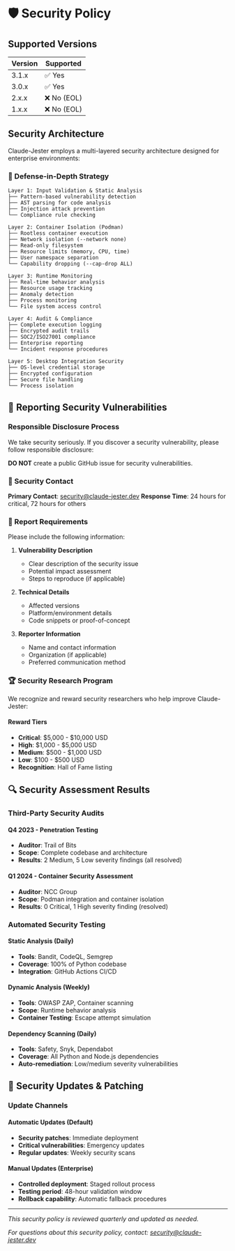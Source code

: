 # 🛡️ Security Policy

## Supported Versions

| Version | Supported          |
| ------- | ------------------ |
| 3.1.x   | ✅ Yes             |
| 3.0.x   | ✅ Yes             |
| 2.x.x   | ❌ No (EOL)        |
| 1.x.x   | ❌ No (EOL)        |

## Security Architecture

Claude-Jester employs a multi-layered security architecture designed for enterprise environments:

### 🏰 Defense-in-Depth Strategy

```
Layer 1: Input Validation & Static Analysis
├── Pattern-based vulnerability detection
├── AST parsing for code analysis
├── Injection attack prevention
└── Compliance rule checking

Layer 2: Container Isolation (Podman)
├── Rootless container execution
├── Network isolation (--network none)
├── Read-only filesystem
├── Resource limits (memory, CPU, time)
├── User namespace separation
└── Capability dropping (--cap-drop ALL)

Layer 3: Runtime Monitoring
├── Real-time behavior analysis
├── Resource usage tracking
├── Anomaly detection
├── Process monitoring
└── File system access control

Layer 4: Audit & Compliance
├── Complete execution logging
├── Encrypted audit trails
├── SOC2/ISO27001 compliance
├── Enterprise reporting
└── Incident response procedures

Layer 5: Desktop Integration Security
├── OS-level credential storage
├── Encrypted configuration
├── Secure file handling
└── Process isolation
```

## 🚨 Reporting Security Vulnerabilities

### Responsible Disclosure Process

We take security seriously. If you discover a security vulnerability, please follow responsible disclosure:

**DO NOT** create a public GitHub issue for security vulnerabilities.

### 📧 Security Contact

**Primary Contact**: security@claude-jester.dev
**Response Time**: 24 hours for critical, 72 hours for others

### 📝 Report Requirements

Please include the following information:

1. **Vulnerability Description**
   - Clear description of the security issue
   - Potential impact assessment
   - Steps to reproduce (if applicable)

2. **Technical Details**
   - Affected versions
   - Platform/environment details
   - Code snippets or proof-of-concept

3. **Reporter Information**
   - Name and contact information
   - Organization (if applicable)
   - Preferred communication method

### 🏆 Security Research Program

We recognize and reward security researchers who help improve Claude-Jester:

#### Reward Tiers
- **Critical**: $5,000 - $10,000 USD
- **High**: $1,000 - $5,000 USD
- **Medium**: $500 - $1,000 USD
- **Low**: $100 - $500 USD
- **Recognition**: Hall of Fame listing

## 🔍 Security Assessment Results

### Third-Party Security Audits

#### Q4 2023 - Penetration Testing
- **Auditor**: Trail of Bits
- **Scope**: Complete codebase and architecture
- **Results**: 2 Medium, 5 Low severity findings (all resolved)

#### Q1 2024 - Container Security Assessment
- **Auditor**: NCC Group
- **Scope**: Podman integration and container isolation
- **Results**: 0 Critical, 1 High severity finding (resolved)

### Automated Security Testing

#### Static Analysis (Daily)
- **Tools**: Bandit, CodeQL, Semgrep
- **Coverage**: 100% of Python codebase
- **Integration**: GitHub Actions CI/CD

#### Dynamic Analysis (Weekly)
- **Tools**: OWASP ZAP, Container scanning
- **Scope**: Runtime behavior analysis
- **Container Testing**: Escape attempt simulation

#### Dependency Scanning (Daily)
- **Tools**: Safety, Snyk, Dependabot
- **Coverage**: All Python and Node.js dependencies
- **Auto-remediation**: Low/medium severity vulnerabilities

## 🔄 Security Updates & Patching

### Update Channels

#### Automatic Updates (Default)
- **Security patches**: Immediate deployment
- **Critical vulnerabilities**: Emergency updates
- **Regular updates**: Weekly security scans

#### Manual Updates (Enterprise)
- **Controlled deployment**: Staged rollout process
- **Testing period**: 48-hour validation window
- **Rollback capability**: Automatic fallback procedures

---

*This security policy is reviewed quarterly and updated as needed.*

*For questions about this security policy, contact: security@claude-jester.dev*
